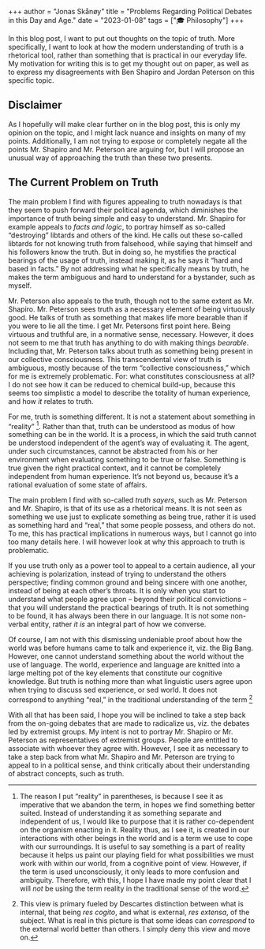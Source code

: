 +++ 
author = "Jonas Skånøy" 
title = "Problems Regarding Political Debates in this Day and Age." 
date = "2023-01-08" 
tags = ["🎓 Philosophy"] 
+++

In this blog post, I want to put out thoughts on the topic of truth. More specifically, I want to look at how the modern understanding of truth is a rhetorical tool, rather than something that is practical in our everyday life. My motivation for writing this is to get my thought out on paper, as well as to express my disagreements with Ben Shapiro and Jordan Peterson on this specific topic. 

  

## Disclaimer 

  

As I hopefully will make clear further on in the blog post, this is only my opinion on the topic, and I might lack nuance and insights on many of my points. Additionally, I am not trying to expose or completely negate all the points Mr. Shapiro and Mr. Peterson are arguing for, but I will propose an unusual way of approaching the truth than these two presents. 

  

## The Current Problem on Truth 

  

The main problem I find with figures appealing to truth nowadays is that they seem to push forward their political agenda, which diminishes the importance of truth being simple and easy to understand. Mr. Shapiro for example appeals to _facts and logic_, to portray himself as so-called “destroying” libtards and others of the kind. He calls out these so-called libtards for not knowing truth from falsehood, while saying that himself and his followers know the truth. But in doing so, he mystifies the practical bearings of the usage of truth, instead making it, as he says it “hard and based in facts.” By not addressing what he specifically means by truth, he makes the term ambiguous and hard to understand for a bystander, such as myself. 

  

Mr. Peterson also appeals to the truth, though not to the same extent as Mr. Shapiro. Mr. Peterson sees truth as a necessary element of being virtuously good. He talks of truth as something that makes life more bearable than if you were to lie all the time. I get Mr. Petersons first point here. Being virtuous and truthful are, in a normative sense, necessary. However, it does not seem to me that truth has anything to do with making things _bearable_. Including that, Mr. Peterson talks about truth as something being present in our collective consciousness. This transcendental view of truth is ambiguous, mostly because of the term “collective consciousness,” which for me is extremely problematic. For: what constitutes consciousness at all? I do not see how it can be reduced to chemical build-up, because this seems too simplistic a model to describe the totality of human experience, and how _it_ relates to truth. 

  

For me, truth is something different. It is not a statement about something in “reality” [^1]. Rather than that, truth can be understood as modus of how something can be in the world. It is a process, in which the said truth cannot be understood independent of the agent’s way of evaluating it. The agent, under such circumstances, cannot be abstracted from his or her environment when evaluating something to be true or false. Something is true given the right practical context, and it cannot be completely independent from human experience. It’s not beyond us, because it’s a rational evaluation of some state of affairs. 

  

The main problem I find with so-called _truth sayers_, such as Mr. Peterson and Mr. Shapiro, is that of its use as a rhetorical means. It is not seen as something we use just to explicate something as being true, rather it is used as something hard and “real,” that some people possess, and others do not. To me, this has practical implications in numerous ways, but I cannot go into too many details here. I will however look at why this approach to truth is problematic. 

  

If you use truth only as a power tool to appeal to a certain audience, all your achieving is polarization, instead of trying to understand the others perspective; finding common ground and being sincere with one another, instead of being at each other’s throats. It is only when you start to understand what people agree upon – beyond their political convictions – that you will understand the practical bearings of truth. It is not something to be found, it has always been there in our language. It is not some non-verbal entity, rather _it is_ an integral part of how we converse. 

  

Of course, I am not with this dismissing undeniable proof about how the world was before humans came to talk and experience it, viz. the Big Bang. However, one cannot understand something about the world without the use of language. The world, experience and language are knitted into a large melting pot of the key elements that constitute our cognitive knowledge. But truth is nothing more than what linguistic users agree upon when trying to discuss sed experience, or sed world. It does not correspond to anything “real,” in the traditional understanding of the term [^2] 

  

With all that has been said, I hope you will be inclined to take a step back from the on-going debates that are made to radicalize us, viz. the debates led by extremist groups. My intent is not to portray Mr. Shapiro or Mr. Peterson as representatives of extremist groups. People are entitled to associate with whoever they agree with. However, I see it as necessary to take a step back from what Mr. Shapiro and Mr. Peterson are trying to appeal to in a political sense, and think critically about their understanding of abstract concepts, such as truth. 

  

[^1]: The reason I put “reality” in parentheses, is because I see it as imperative that we abandon the term, in hopes we find something better suited. Instead of understanding it as something separate and independent of us, I would like to purpose that it is rather co-dependent on the organism enacting in it. Reality thus, as I see it, is created in our interactions with other beings in the world and is a term we use to cope with our surroundings. It is useful to say something is a part of reality because it helps us paint our playing field for what possibilities we must work with within our world, from a cognitive point of view. However, if the term is used unconsciously, it only leads to more confusion and ambiguity. Therefore, with this, I hope I have made my point clear that I will _not_ be using the term reality in the traditional sense of the word. 

[^2]: This view is primary fueled by Descartes distinction between what is internal, that being _res cogito_, and what is external, _res extensa_, of the subject. What is real in this picture is that some ideas can _correspond_ to the external world better than others. I simply deny this view and move on. 
